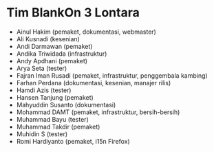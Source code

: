 # Tim BlankOn 3 Lontara
  - Ainul Hakim (pemaket, dokumentasi, webmaster)
  - Ali Kusnadi (kesenian)
  - Andi Darmawan (pemaket)
  - Andika Triwidada (infrastruktur)
  - Andy Apdhani (pemaket)
  - Arya Seta (tester)
  - Fajran Iman Rusadi (pemaket, infrastruktur, penggembala kambing)
  - Farhan Perdana (dokumentasi, kesenian, manajer rilis)
  - Hamdi Azis (tester)
  - Hansen Tanjung (pemaket)
  - Mahyuddin Susanto (dokumentasi)
  - Mohammad DAMT (pemaket, infrastruktur, bersih-bersih)
  - Muhammad Bayu (tester)
  - Muhammad Takdir (pemaket)
  - Muhidin S (tester)
  - Romi Hardiyanto (pemaket, i15n Firefox) 
